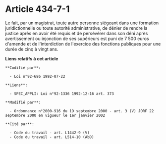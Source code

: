 # Article 434-7-1

Le fait, par un magistrat, toute autre personne siégeant dans une formation juridictionnelle ou toute autorité
administrative, de dénier de rendre la justice après en avoir été requis et de persévérer dans son déni après avertissement
ou injonction de ses supérieurs est puni de 7 500 euros d'amende et de l'interdiction de l'exercice des fonctions publiques
pour une durée de cinq à vingt ans.

**Liens relatifs à cet article**

	**Codifié par**:

	  - Loi n°92-686 1992-07-22

	**Liens**:

	  - SPEC_APPLI: Loi n°92-1336 1992-12-16 art. 373

	**Modifié par**:

	  - Ordonnance n°2000-916 du 19 septembre 2000 - art. 3 (V) JORF 22 septembre 2000 en vigueur le 1er janvier 2002

	**Cité par**:

	  - Code du travail - art. L1442-9 (V)
	  - Code du travail - art. L514-10 (AbD)
